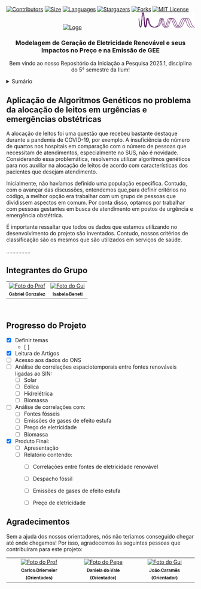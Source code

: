 
<!-- PROJECT SHIELDS -->
<!--
*** I'm using markdown "reference style" links for readability.
*** Reference links are enclosed in brackets [ ] instead of parentheses ( ).
*** See the bottom of this document for the declaration of the reference variables
*** for contributors-url, forks-url, etc. This is an optional, concise syntax you may use.
*** https://www.markdownguide.org/basic-syntax/#reference-style-links
-->
[![Contributors][contributors-shield]][contributors-url]
[![Size][size-shield]][size-url]
[![Languages][languages-shield]][languages-url]
[![Stargazers][stars-shield]][stars-url]
[![Forks][forks-shield]][forks-url]
[![MIT License][license-shield]][license-url]
<img align="right" alt="ilum" height="40" width="150" src="https://github.com/pedrozanineli/pcd.github.io/blob/main/logo1.png">
 
  

<!-- LOGO -->
<br />

<div align="center">
  <a href="![neural](https://user-images.githubusercontent.com/106626661/225796535-51b41213-8397-435d-ab94-dc64551a2da1.gif)">
    <img src="https://github.com/benetao/Projeto_Final_RNAG/assets/106626661/ffe4d9a5-a03a-4fdf-9029-e36c64b1649c" alt="Logo" width="220" height="220">
  </a>

  <h3 align="center">Modelagem de Geração de Eletricidade Renovável e seus Impactos no Preço e na Emissão de GEE</h3>

  <p align="center">
    Bem vindo ao nosso Repositório da Iniciação a Pesquisa 2025.1, disciplina do 5° semestre da Ilum!
   
  </p>
</div>



<!-- Sumário -->
<details>
  <summary>Sumário</summary>
  <ol>
    <li>
      <a href="#sobre">Sobre o Projeto</a>
      <ul>
        <li><a href="#integrantes">Integrantes do Grupo</a></li>
      </ul>
    </li>
    <li><a href="#progresso">Progresso do Projeto</a></li>
    <li><a href="#acknowledgments">Agradecimentos</a></li>
  </ol>
</details>



<!-- Sobre o Projeto -->
## Aplicação de Algoritmos Genéticos no problema da alocação de leitos em urgências e emergências obstétricas <a name="sobre"></a>
A alocação de leitos foi uma questão que recebeu bastante destaque durante a pandemia de COVID-19, por exemplo. A insuficiência do número de quartos nos hospitais em comparação com o número de pessoas que necessitam de atendimentos, especialmente no SUS, não é novidade. Considerando essa problemática, resolvemos utilizar algoritmos genéticos para nos auxiliar na alocação de leitos de acordo com características dos pacientes que desejam atendimento.

Inicialmente, não havíamos definido uma população específica. Contudo, com o avançar das discussões, entendemos que,para definir critérios no código, a melhor opção era trabalhar com um grupo de pessoas que dividissem aspectos em comum. Por conta disso, optamos por trabalhar com pessoas gestantes em busca de atendimento em postos de urgência e emergência obstétrica.

É importante ressaltar que todos os dados que estamos utilizando no desenvolvimento do projeto são inventados. Contudo, nossos critérios de classificação são os mesmos que são utilizados em serviços de saúde.

................

## Integrantes do Grupo <a name="integrantes"></a>

<table>
  <tr>
    <td align="center">
      <a href="#">
        <img src="https://github.com/benetao/Projeto_Final_RNAG/assets/106626661/00bba602-403d-4923-918d-e88036e2818b" width="100px;" alt="Foto do Prof"/><br>
        <sub>
          <b>Gabriel González</b>
        </sub>
      </a>
    </td>
    <td align="center">
      <a href="#">
        <img src="https://github.com/benetao/Projeto_Final_RNAG/assets/106626661/bd3e5b7a-7157-4333-b652-54b743c6c39b" width="100px;" alt="Foto do Gui"/><br>
        <sub>
          <b>Isabela Beneti</b>
        </sub>
      </a>
    </td>
  </tr>
</table>
</div>
<div style="display: inline_block"><br>
</div>





<!-- Progresso -->
## Progresso do Projeto <a name="progresso"></a>

- [x] Definir temas
    - [ ] 
- [x] Leitura de Artigos
- [ ] Acesso aos dados do ONS
- [ ] Análise de correlações espaciotemporais entre fontes renováveis ligadas ao SIN:
    - [ ]   Solar
    - [ ]   Eólica
    - [ ]   Hidrelétrica
    - [ ]   Biomassa

- [ ] Análise de correlações com:
    - [ ]   Fontes fósseis
    - [ ]   Emissões de gases de efeito estufa
    - [ ]   Preço de eletricidade
    - [ ]   Biomassa
- [x] Produto Final:
    - [ ] Apresentação
    - [ ] Relatório contendo:
        -  [ ] Correlações entre fontes de eletricidade renovável
        -  [ ]  Despacho fóssil
        -  [ ]  Emissões de gases de efeito estufa
        -  [ ]  Preço de eletricidade



<!-- ACKNOWLEDGMENTS -->
## Agradecimentos <a name="acknowledgments"></a>

Sem a ajuda dos nossos orientadores, nós não teriamos conseguido chegar até onde chegamos! Por isso, agradecemos às seguintes pessoas que contribuíram para este projeto:
<table>
  <tr>
    <td align="center">
      <a href="#">
        <img src="https://user-images.githubusercontent.com/106626661/225807702-e7160618-f41a-4dd9-9fe7-b1bb6b3b79f9.png" width="100px;" alt="Foto do Prof"/><br>
        <sub>
          <b>Carlos Driemeier (Orientados)</b>
        </sub>
      </a>
    </td>
    <td align="center">
      <a href="#">
        <img src="https://user-images.githubusercontent.com/106626661/226813480-59ee8d2e-918a-4929-a463-d1fa13599aaf.png" width="100px;" alt="Foto do Pepe"/><br>
        <sub>
          <b>Daniela do Vale (Orientador)</b>
        </sub>
      </a>
    </td>
    <td align="center">
      <a href="#">
        <img src="https://user-images.githubusercontent.com/106626661/225808282-8a7219bc-77e7-4626-a5f4-d80ea97c755d.png" width="100px;" alt="Foto do Gui"/><br>
        <sub>
          <b>João Caramês (Orientador) </b>
        </sub>
      </a>
    </td>
  </tr>
</table>
</div>
<div style="display: inline_block"><br>
 

<!-- MARKDOWN LINKS & IMAGES -->
<!-- https://www.markdownguide.org/basic-syntax/#reference-style-links -->
[contributors-shield]: https://img.shields.io/github/contributors/benetao/EletricidadeRenovavel_IP_Ilum_20251.svg?style=for-the-badge
[contributors-url]: https://github.com/benetao/EletricidadeRenovavel_IP_Ilum_20251/graphs/contributors
[forks-shield]: https://img.shields.io/github/forks/benetao/EletricidadeRenovavel_IP_Ilum_20251.svg?style=for-the-badge
[forks-url]: https://github.com/benetao/EletricidadeRenovavel_IP_Ilum_20251/network/members
[stars-shield]: https://img.shields.io/github/stars/benetao/EletricidadeRenovavel_IP_Ilum_20251.svg?style=for-the-badge
[stars-url]: https://github.com/benetao/EletricidadeRenovavel_IP_Ilum_20251/stargazers
[issues-shield]: https://img.shields.io/github/issues/benetao/EletricidadeRenovavel_IP_Ilum_20251.svg?style=for-the-badge
[issues-url]: https://github.com/benetao/EletricidadeRenovavel_IP_Ilum_20251/issues
[license-shield]: https://img.shields.io/github/license/benetao/EletricidadeRenovavel_IP_Ilum_20251.svg?style=for-the-badge
[license-url]: https://github.com/benetao/EletricidadeRenovavel_IP_Ilum_20251/blob/master/LICENSE.txt
[size-shield]: https://img.shields.io/github/repo-size/benetao/EletricidadeRenovavel_IP_Ilum_20251.svg?style=for-the-badge
[size-url]: https://github.com/benetao/EletricidadeRenovavel_IP_Ilum_20251/repo-size
[languages-shield]: https://img.shields.io/github/languages/count/benetao/EletricidadeRenovavel_IP_Ilum_20251.svg?style=for-the-badge
[languages-url]: https://github.com/benetao/EletricidadeRenovavel_IP_Ilum_20251//languages/count

[linkedin-shield]: https://img.shields.io/badge/-LinkedIn-black.svg?style=for-the-badge&logo=linkedin&colorB=555
[linkedin-url]: https://www.linkedin.com/in/isabela-bento-beneti-044183236/
[product-screenshot]: images/screenshot.png
[Next.js]:  <img src="https://user-images.githubusercontent.com/106626661/225801328-741dd00d-8359-40ee-8d73-df715a5813f6.png" alt="Logo" width="80" height="30">
[Next-url]: https://nextjs.org/
[React.js]: https://img.shields.io/badge/React-20232A?style=for-the-badge&logo=react&logoColor=61DAFB
[React-url]: https://reactjs.org/
[Vue.js]: https://img.shields.io/badge/Vue.js-35495E?style=for-the-badge&logo=vuedotjs&logoColor=4FC08D
[Vue-url]: https://vuejs.org/
[Angular.io]: https://img.shields.io/badge/Angular-DD0031?style=for-the-badge&logo=angular&logoColor=white
[Angular-url]: https://angular.io/
[Svelte.dev]: https://img.shields.io/badge/Svelte-4A4A55?style=for-the-badge&logo=svelte&logoColor=FF3E00
[Svelte-url]: https://svelte.dev/
[Laravel.com]: https://img.shields.io/badge/Laravel-FF2D20?style=for-the-badge&logo=laravel&logoColor=white
[Laravel-url]: https://laravel.com
[Bootstrap.com]: https://img.shields.io/badge/Bootstrap-563D7C?style=for-the-badge&logo=bootstrap&logoColor=white
[Bootstrap-url]: https://getbootstrap.com
[JQuery.com]: https://img.shields.io/badge/jQuery-0769AD?style=for-the-badge&logo=jquery&logoColor=white
[JQuery-url]: https://jquery.com 
[ilum-shield]:"https://user-images.githubusercontent.com/106626661/193426698-dea48fae-20be-423c-8680-41c50c6aa247.png"
